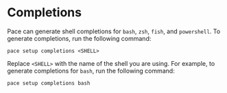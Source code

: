 # Completions

Pace can generate shell completions for `bash`, `zsh`, `fish`, and `powershell`.
To generate completions, run the following command:

```console
pace setup completions <SHELL>
```

Replace `<SHELL>` with the name of the shell you are using. For example, to
generate completions for `bash`, run the following command:

```console
pace setup completions bash
```
